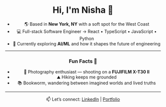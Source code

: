 <div align="center">

# Hi, I'm Nisha 🌱  

- 🌎 Based in **New York, NY** with a soft spot for the West Coast  
- 💻 Full-stack Software Engineer → React • TypeScript • JavaScript • Python    
- 🤖 Currently exploring **AI/ML** and how it shapes the future of engineering    

---

### Fun Facts 🌿   
- 📸 Photography enthusiast — shooting on a **FUJIFILM X-T30 II**  
- ⛰ Hiking keeps me grounded  
- 📚 Bookworm, wandering between imagined worlds and lived truths

---

📫 Let’s connect: [LinkedIn](https://linkedin.com/nisha-ahamed) | [Portfolio](https://nisha-ahamed.com)  

